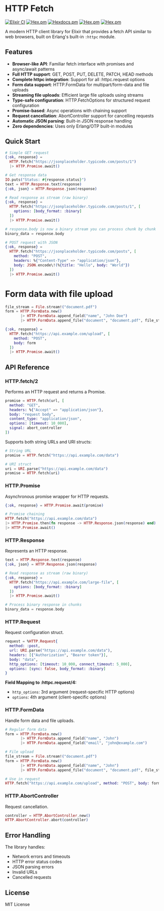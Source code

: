 # HTTP Fetch

 [![Elixir CI](https://github.com/gsmlg-dev/http_fetch/actions/workflows/elixir.yml/badge.svg)](https://github.com/gsmlg-dev/http_fetch/actions/workflows/elixir.yml)
 [![Hex.pm](https://img.shields.io/hexpm/v/http_fetch.svg)](https://hex.pm/packages/phoenix_react_server)
 [![Hexdocs.pm](https://img.shields.io/badge/hex-docs-lightgreen.svg)](https://hexdocs.pm/http_fetch/)
 [![Hex.pm](https://img.shields.io/hexpm/dt/http_fetch.svg)](https://hex.pm/packages/http_fetch)
 [![Hex.pm](https://img.shields.io/hexpm/dw/http_fetch.svg)](https://hex.pm/packages/http_fetch)

A modern HTTP client library for Elixir that provides a fetch API similar to web browsers, built on Erlang's built-in `:httpc` module.

## Features

- **Browser-like API**: Familiar fetch interface with promises and async/await patterns
- **Full HTTP support**: GET, POST, PUT, DELETE, PATCH, HEAD methods
- **Complete httpc integration**: Support for all :httpc.request options
- **Form data support**: HTTP.FormData for multipart/form-data and file uploads
- **Streaming file uploads**: Efficient large file uploads using streams
- **Type-safe configuration**: HTTP.FetchOptions for structured request configuration
- **Promise-based**: Async operations with chaining support
- **Request cancellation**: AbortController support for cancelling requests
- **Automatic JSON parsing**: Built-in JSON response handling
- **Zero dependencies**: Uses only Erlang/OTP built-in modules

## Quick Start

```elixir
# Simple GET request
{:ok, response} = 
  HTTP.fetch("https://jsonplaceholder.typicode.com/posts/1")
  |> HTTP.Promise.await()

# Get response data
IO.puts("Status: #{response.status}")
text = HTTP.Response.text(response)
{:ok, json} = HTTP.Response.json(response)

# Read response as stream (raw binary)
{:ok, response} = 
  HTTP.fetch("https://jsonplaceholder.typicode.com/posts/1", [
    options: [body_format: :binary]
  ])
  |> HTTP.Promise.await()

# response.body is now a binary stream you can process chunk by chunk
binary_data = response.body

# POST request with JSON
{:ok, response} = 
  HTTP.fetch("https://jsonplaceholder.typicode.com/posts", [
    method: "POST",
    headers: %{"Content-Type" => "application/json"},
    body: JSON.encode\!(%{title: "Hello", body: "World"})
  ])
  |> HTTP.Promise.await()
```

# Form data with file upload

```elixir
file_stream = File.stream!("document.pdf")
form = HTTP.FormData.new()
       |> HTTP.FormData.append_field("name", "John Doe")
       |> HTTP.FormData.append_file("document", "document.pdf", file_stream)

{:ok, response} = 
  HTTP.fetch("https://api.example.com/upload", [
    method: "POST",
    body: form
  ])
  |> HTTP.Promise.await()
```

## API Reference

### HTTP.fetch/2
Performs an HTTP request and returns a Promise.

```elixir
promise = HTTP.fetch(url, [
  method: "GET",
  headers: %{"Accept" => "application/json"},
  body: "request body",
  content_type: "application/json",
  options: [timeout: 10_000],
  signal: abort_controller
])
```

Supports both string URLs and URI structs:

```elixir
# String URL
promise = HTTP.fetch("https://api.example.com/data")

# URI struct
uri = URI.parse("https://api.example.com/data")
promise = HTTP.fetch(uri)
```

### HTTP.Promise
Asynchronous promise wrapper for HTTP requests.

```elixir
{:ok, response} = HTTP.Promise.await(promise)

# Promise chaining
HTTP.fetch("https://api.example.com/data")
|> HTTP.Promise.then(fn response -> HTTP.Response.json(response) end)
|> HTTP.Promise.await()
```

### HTTP.Response
Represents an HTTP response.

```elixir
text = HTTP.Response.text(response)
{:ok, json} = HTTP.Response.json(response)

# Read response as stream (raw binary)
{:ok, response} = 
  HTTP.fetch("https://api.example.com/large-file", [
    options: [body_format: :binary]
  ])
  |> HTTP.Promise.await()

# Process binary response in chunks
binary_data = response.body
```

### HTTP.Request
Request configuration struct.

```elixir
request = %HTTP.Request{
  method: :post,
  url: URI.parse("https://api.example.com/data"),
  headers: [{"Authorization", "Bearer token"}],
  body: "data",
  http_options: [timeout: 10_000, connect_timeout: 5_000],
  options: [sync: false, body_format: :binary]
}
```

**Field Mapping to :httpc.request/4:**
- `http_options`: 3rd argument (request-specific HTTP options)
- `options`: 4th argument (client-specific options)

### HTTP.FormData
Handle form data and file uploads.

```elixir
# Regular form data
form = HTTP.FormData.new()
       |> HTTP.FormData.append_field("name", "John")
       |> HTTP.FormData.append_field("email", "john@example.com")

# File upload
file_stream = File.stream!("document.pdf")
form = HTTP.FormData.new()
       |> HTTP.FormData.append_field("name", "John")
       |> HTTP.FormData.append_file("document", "document.pdf", file_stream, "application/pdf")

# Use in request
HTTP.fetch("https://api.example.com/upload", method: "POST", body: form)
```

### HTTP.AbortController
Request cancellation.

```elixir
controller = HTTP.AbortController.new()
HTTP.AbortController.abort(controller)
```

## Error Handling

The library handles:
- Network errors and timeouts
- HTTP error status codes
- JSON parsing errors
- Invalid URLs
- Cancelled requests

## License

MIT License

